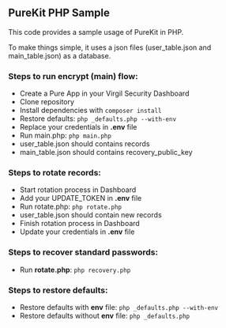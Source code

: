 ## PureKit PHP Sample

This code provides a sample usage of PureKit in PHP.

To make things simple, it uses a json files (user_table.json and main_table.json) as a database.

### Steps to run encrypt (main) flow:
- Create a Pure App in your Virgil Security Dashboard
- Clone repository
- Install dependencies with `composer install`
- Restore defaults: `php _defaults.php --with-env`
- Replace your credentials in **.env** file
- Run main.php: `php main.php`
- user_table.json should contains records
- main_table.json should contains recovery_public_key

### Steps to rotate records:
- Start rotation process in Dashboard
- Add your UPDATE_TOKEN in **.env** file
- Run rotate.php: `php rotate.php`
- user_table.json should contain new records
- Finish rotation process in Dashboard
- Update your credentials in **.env** file

### Steps to recover standard passwords:
- Run **rotate.php**: `php recovery.php`

### Steps to restore defaults:
- Restore defaults with **env** file: `php _defaults.php --with-env`
- Restore defaults without **env** file: `php _defaults.php`